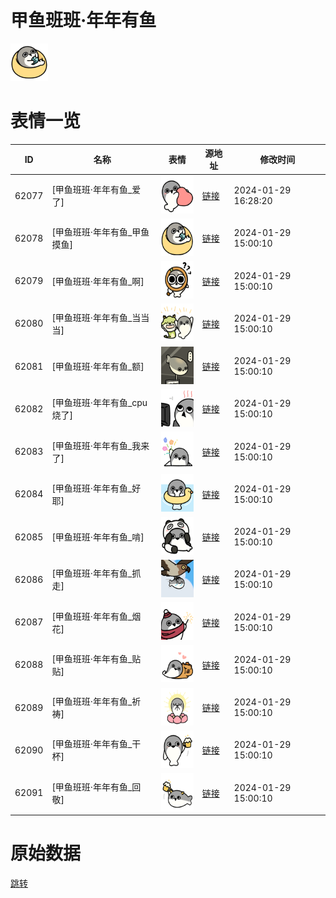 # 甲鱼班班·年年有鱼

<img src="./cover.png" height="60" alt="cover" />

# 表情一览

|ID|名称|表情|源地址|修改时间|
|----|----|----|----|----|
|62077|[甲鱼班班·年年有鱼_爱了]|<img src="./pic/062077_%5B甲鱼班班·年年有鱼_爱了%5D.png" height="60" alt="爱了"/>|[链接](https://i0.hdslb.com/bfs/garb/1da4c29c74814f95c5d233d714ea28d65c6688d5.png)|2024-01-29 16:28:20|
|62078|[甲鱼班班·年年有鱼_甲鱼摸鱼]|<img src="./pic/062078_%5B甲鱼班班·年年有鱼_甲鱼摸鱼%5D.png" height="60" alt="甲鱼摸鱼"/>|[链接](https://i0.hdslb.com/bfs/garb/c7a10bb8c37adbf0ca81816ed4d6efca1c451d8f.png)|2024-01-29 15:00:10|
|62079|[甲鱼班班·年年有鱼_啊]|<img src="./pic/062079_%5B甲鱼班班·年年有鱼_啊%5D.png" height="60" alt="啊"/>|[链接](https://i0.hdslb.com/bfs/garb/2cc8b5ee247613ccc8c059172d8c0c3921cf644c.png)|2024-01-29 15:00:10|
|62080|[甲鱼班班·年年有鱼_当当当]|<img src="./pic/062080_%5B甲鱼班班·年年有鱼_当当当%5D.png" height="60" alt="当当当"/>|[链接](https://i0.hdslb.com/bfs/garb/4992f265a2a6f61fdd940adc76fa184beba0ac69.png)|2024-01-29 15:00:10|
|62081|[甲鱼班班·年年有鱼_额]|<img src="./pic/062081_%5B甲鱼班班·年年有鱼_额%5D.png" height="60" alt="额"/>|[链接](https://i0.hdslb.com/bfs/garb/b8f294426542377c71b489d393a1f9760cd0a714.png)|2024-01-29 15:00:10|
|62082|[甲鱼班班·年年有鱼_cpu烧了]|<img src="./pic/062082_%5B甲鱼班班·年年有鱼_cpu烧了%5D.png" height="60" alt="cpu烧了"/>|[链接](https://i0.hdslb.com/bfs/garb/3ebfc683ca11a0076c1bb0ce43be5ee57a92734b.png)|2024-01-29 15:00:10|
|62083|[甲鱼班班·年年有鱼_我来了]|<img src="./pic/062083_%5B甲鱼班班·年年有鱼_我来了%5D.png" height="60" alt="我来了"/>|[链接](https://i0.hdslb.com/bfs/garb/7b9017db9e76605d504754fdb9d5e4e9e7833f8d.png)|2024-01-29 15:00:10|
|62084|[甲鱼班班·年年有鱼_好耶]|<img src="./pic/062084_%5B甲鱼班班·年年有鱼_好耶%5D.png" height="60" alt="好耶"/>|[链接](https://i0.hdslb.com/bfs/garb/7493670a261ef328b3197151d7ba253697fbf8b3.png)|2024-01-29 15:00:10|
|62085|[甲鱼班班·年年有鱼_啃]|<img src="./pic/062085_%5B甲鱼班班·年年有鱼_啃%5D.png" height="60" alt="啃"/>|[链接](https://i0.hdslb.com/bfs/garb/61b7ed4eb9e22a22390ce21d27c252ae75f90677.png)|2024-01-29 15:00:10|
|62086|[甲鱼班班·年年有鱼_抓走]|<img src="./pic/062086_%5B甲鱼班班·年年有鱼_抓走%5D.png" height="60" alt="抓走"/>|[链接](https://i0.hdslb.com/bfs/garb/33d1106b42e7bc495a86d84d24439a213c61f4f3.png)|2024-01-29 15:00:10|
|62087|[甲鱼班班·年年有鱼_烟花]|<img src="./pic/062087_%5B甲鱼班班·年年有鱼_烟花%5D.png" height="60" alt="烟花"/>|[链接](https://i0.hdslb.com/bfs/garb/315bde02361a92c3142c99b4d35a3681ca6d355b.png)|2024-01-29 15:00:10|
|62088|[甲鱼班班·年年有鱼_贴贴]|<img src="./pic/062088_%5B甲鱼班班·年年有鱼_贴贴%5D.png" height="60" alt="贴贴"/>|[链接](https://i0.hdslb.com/bfs/garb/930d5247e10b772063a7e6af9d3a38ab0e85d798.png)|2024-01-29 15:00:10|
|62089|[甲鱼班班·年年有鱼_祈祷]|<img src="./pic/062089_%5B甲鱼班班·年年有鱼_祈祷%5D.png" height="60" alt="祈祷"/>|[链接](https://i0.hdslb.com/bfs/garb/c6d5b14daa73b667a002461ea7243dee8320a02c.png)|2024-01-29 15:00:10|
|62090|[甲鱼班班·年年有鱼_干杯]|<img src="./pic/062090_%5B甲鱼班班·年年有鱼_干杯%5D.png" height="60" alt="干杯"/>|[链接](https://i0.hdslb.com/bfs/garb/67b7f2499178972ce9e26695e3a5c21dfb445aeb.png)|2024-01-29 15:00:10|
|62091|[甲鱼班班·年年有鱼_回敬]|<img src="./pic/062091_%5B甲鱼班班·年年有鱼_回敬%5D.png" height="60" alt="回敬"/>|[链接](https://i0.hdslb.com/bfs/garb/d6dbe4226cb8a0f2864bac3884b354f4223396f6.png)|2024-01-29 15:00:10|

# 原始数据

[跳转](./raw.json)

